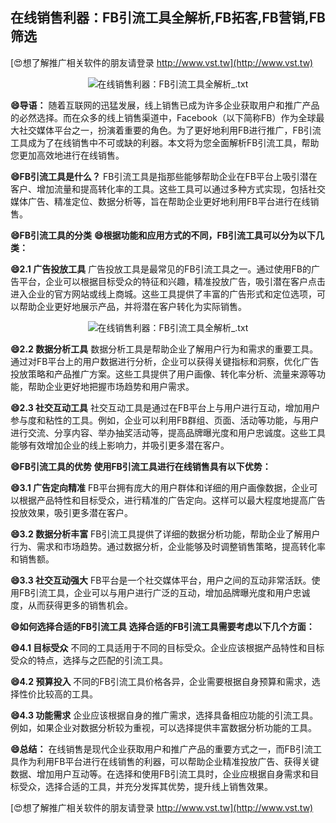 ## **在线销售利器：FB引流工具全解析,FB拓客,FB营销,FB筛选**

[😍想了解推广相关软件的朋友请登录 http://www.vst.tw](http://www.vst.tw)

 <center><img src="https://vst.tw/MP4/tuiguang/png/4.png" alt="在线销售利器：FB引流工具全解析_.txt"></center>

**😄导语：**
随着互联网的迅猛发展，线上销售已成为许多企业获取用户和推广产品的必然选择。而在众多的线上销售渠道中，Facebook（以下简称FB）作为全球最大社交媒体平台之一，扮演着重要的角色。为了更好地利用FB进行推广，FB引流工具成为了在线销售中不可或缺的利器。本文将为您全面解析FB引流工具，帮助您更加高效地进行在线销售。

**😄FB引流工具是什么？**
FB引流工具是指那些能够帮助企业在FB平台上吸引潜在客户、增加流量和提高转化率的工具。这些工具可以通过多种方式实现，包括社交媒体广告、精准定位、数据分析等，旨在帮助企业更好地利用FB平台进行在线销售。

**😄FB引流工具的分类**
**😄根据功能和应用方式的不同，FB引流工具可以分为以下几类：**

**😄2.1 广告投放工具**
广告投放工具是最常见的FB引流工具之一。通过使用FB的广告平台，企业可以根据目标受众的特征和兴趣，精准投放广告，吸引潜在客户点击进入企业的官方网站或线上商城。这些工具提供了丰富的广告形式和定位选项，可以帮助企业更好地展示产品，并将潜在客户转化为实际销售。

 <center><img src="https://vst.tw/MP4/tuiguang/png/8.png" alt="在线销售利器：FB引流工具全解析_.txt"></center>

**😄2.2 数据分析工具**
数据分析工具是帮助企业了解用户行为和需求的重要工具。通过对FB平台上的用户数据进行分析，企业可以获得关键指标和洞察，优化广告投放策略和产品推广方案。这些工具提供了用户画像、转化率分析、流量来源等功能，帮助企业更好地把握市场趋势和用户需求。

**😄2.3 社交互动工具**
社交互动工具是通过在FB平台上与用户进行互动，增加用户参与度和粘性的工具。例如，企业可以利用FB群组、页面、活动等功能，与用户进行交流、分享内容、举办抽奖活动等，提高品牌曝光度和用户忠诚度。这些工具能够有效增加企业的线上影响力，并吸引更多潜在客户。

**😄FB引流工具的优势 使用FB引流工具进行在线销售具有以下优势：**

**😄3.1 广告定向精准**
FB平台拥有庞大的用户群体和详细的用户画像数据，企业可以根据产品特性和目标受众，进行精准的广告定向。这样可以最大程度地提高广告投放效果，吸引更多潜在客户。

**😄3.2 数据分析丰富**
FB引流工具提供了详细的数据分析功能，帮助企业了解用户行为、需求和市场趋势。通过数据分析，企业能够及时调整销售策略，提高转化率和销售额。

**😄3.3 社交互动强大**
FB平台是一个社交媒体平台，用户之间的互动非常活跃。使用FB引流工具，企业可以与用户进行广泛的互动，增加品牌曝光度和用户忠诚度，从而获得更多的销售机会。

**😄如何选择合适的FB引流工具 选择合适的FB引流工具需要考虑以下几个方面：**

**😄4.1 目标受众**
不同的工具适用于不同的目标受众。企业应该根据产品特性和目标受众的特点，选择与之匹配的引流工具。

**😄4.2 预算投入**
不同的FB引流工具价格各异，企业需要根据自身预算和需求，选择性价比较高的工具。

**😄4.3 功能需求**
企业应该根据自身的推广需求，选择具备相应功能的引流工具。例如，如果企业对数据分析较为重视，可以选择提供丰富数据分析功能的工具。

**😄总结：**
在线销售是现代企业获取用户和推广产品的重要方式之一，而FB引流工具作为利用FB平台进行在线销售的利器，可以帮助企业精准投放广告、获得关键数据、增加用户互动等。在选择和使用FB引流工具时，企业应根据自身需求和目标受众，选择合适的工具，并充分发挥其优势，提升线上销售效果。

[😍想了解推广相关软件的朋友请登录 http://www.vst.tw](http://www.vst.tw)



